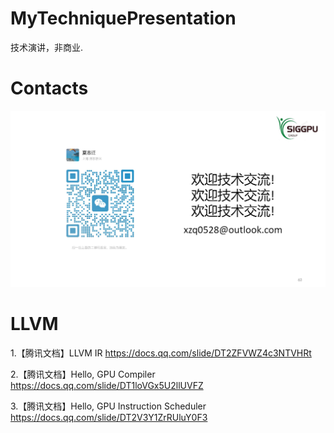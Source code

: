 # MyTechniquePresentation
技术演讲，非商业.



# Contacts
![alt text](weichat.png)



# LLVM 
1.【腾讯文档】LLVM IR https://docs.qq.com/slide/DT2ZFVWZ4c3NTVHRt

2.【腾讯文档】Hello, GPU Compiler https://docs.qq.com/slide/DT1loVGx5U2llUVFZ

3.【腾讯文档】Hello, GPU Instruction Scheduler https://docs.qq.com/slide/DT2V3Y1ZrRUluY0F3